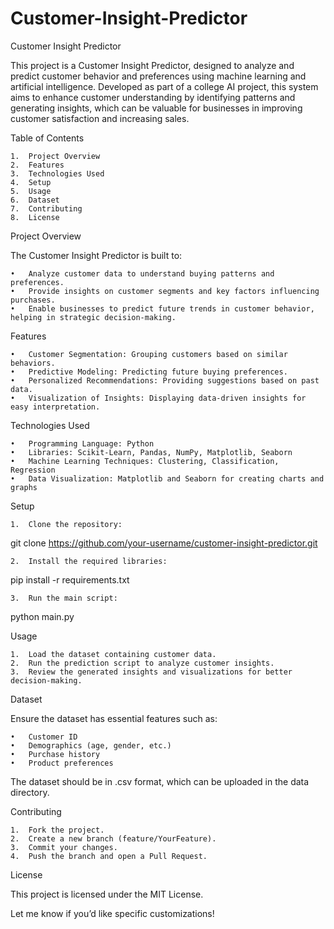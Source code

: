 # Customer-Insight-Predictor


Customer Insight Predictor

This project is a Customer Insight Predictor, designed to analyze and predict customer behavior and preferences using machine learning and artificial intelligence. Developed as part of a college AI project, this system aims to enhance customer understanding by identifying patterns and generating insights, which can be valuable for businesses in improving customer satisfaction and increasing sales.

Table of Contents

	1.	Project Overview
	2.	Features
	3.	Technologies Used
	4.	Setup
	5.	Usage
	6.	Dataset
	7.	Contributing
	8.	License

Project Overview

The Customer Insight Predictor is built to:

	•	Analyze customer data to understand buying patterns and preferences.
	•	Provide insights on customer segments and key factors influencing purchases.
	•	Enable businesses to predict future trends in customer behavior, helping in strategic decision-making.

Features

	•	Customer Segmentation: Grouping customers based on similar behaviors.
	•	Predictive Modeling: Predicting future buying preferences.
	•	Personalized Recommendations: Providing suggestions based on past data.
	•	Visualization of Insights: Displaying data-driven insights for easy interpretation.

Technologies Used

	•	Programming Language: Python
	•	Libraries: Scikit-Learn, Pandas, NumPy, Matplotlib, Seaborn
	•	Machine Learning Techniques: Clustering, Classification, Regression
	•	Data Visualization: Matplotlib and Seaborn for creating charts and graphs

Setup

	1.	Clone the repository:

git clone https://github.com/your-username/customer-insight-predictor.git


	2.	Install the required libraries:

pip install -r requirements.txt


	3.	Run the main script:

python main.py



Usage

	1.	Load the dataset containing customer data.
	2.	Run the prediction script to analyze customer insights.
	3.	Review the generated insights and visualizations for better decision-making.

Dataset

Ensure the dataset has essential features such as:

	•	Customer ID
	•	Demographics (age, gender, etc.)
	•	Purchase history
	•	Product preferences

The dataset should be in .csv format, which can be uploaded in the data directory.

Contributing

	1.	Fork the project.
	2.	Create a new branch (feature/YourFeature).
	3.	Commit your changes.
	4.	Push the branch and open a Pull Request.

License

This project is licensed under the MIT License.

Let me know if you’d like specific customizations!
